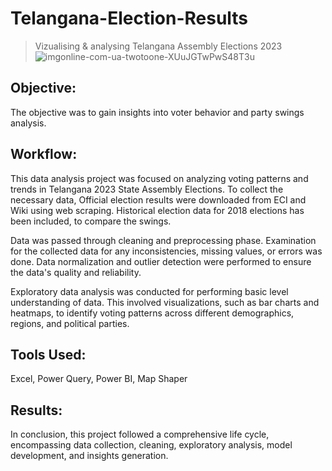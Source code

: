 # Telangana-Election-Results

> Vizualising & analysing Telangana Assembly Elections 2023 
![imgonline-com-ua-twotoone-XUuJGTwPwS48T3u](https://github.com/Ritik0109/Telangana-Election-Results/assets/84517614/b2ba7628-0bab-4d50-9a03-dfa5d5327288)


## Objective:

The objective was to gain insights into voter behavior and party swings analysis.

## Workflow:

This data analysis project was focused on analyzing voting patterns and trends in Telangana 2023 State Assembly Elections. To collect the necessary data, Official election results were downloaded from ECI and Wiki using web scraping. Historical election data for 2018 elections has been included, to compare the swings.

Data was passed through cleaning and preprocessing phase. Examination for the collected data for any inconsistencies, missing values, or errors was done. Data normalization and outlier detection were performed to ensure the data's quality and reliability.

Exploratory data analysis was conducted for performing basic level understanding of data. This involved visualizations, such as bar charts and heatmaps, to identify voting patterns across different demographics, regions, and political parties.

## Tools Used:
Excel, Power Query, Power BI, Map Shaper

## Results:

In conclusion, this project followed a comprehensive life cycle, encompassing data collection, cleaning, exploratory analysis, model development, and insights generation.
